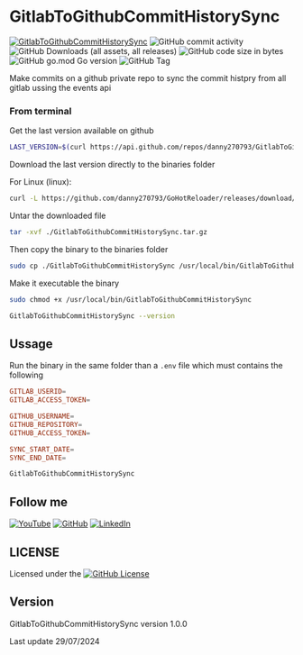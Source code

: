 # GitlabToGithubCommitHistorySync

[![GitlabToGithubCommitHistorySync](https://github.com/danny270793/GitlabToGithubCommitHistorySync/actions/workflows/releaser.yaml/badge.svg)](https://github.com/danny270793/GitlabToGithubCommitHistorySync/actions/workflows/release.yaml)
![GitHub commit activity](https://img.shields.io/github/commit-activity/m/danny270793/GitlabToGithubCommitHistorySync)
![GitHub Downloads (all assets, all releases)](https://img.shields.io/github/downloads/danny270793/GitlabToGithubCommitHistorySync/total)
![GitHub code size in bytes](https://img.shields.io/github/languages/code-size/danny270793/GitlabToGithubCommitHistorySync)
![GitHub go.mod Go version](https://img.shields.io/github/go-mod/go-version/danny270793/GitlabToGithubCommitHistorySync)
![GitHub Tag](https://img.shields.io/github/v/tag/danny270793/GitlabToGithubCommitHistorySync)

Make commits on a github private repo to sync the commit histpry from all gitlab ussing the events api

### From terminal

Get the last version available on github

```bash
LAST_VERSION=$(curl https://api.github.com/repos/danny270793/GitlabToGithubCommitHistorySync/releases/latest | grep tag_name | cut -d '"' -f 4)
```

Download the last version directly to the binaries folder

For Linux (linux):

```bash
curl -L https://github.com/danny270793/GoHotReloader/releases/download/${LAST_VERSION}/GitlabToGithubCommitHistorySync_${LAST_VERSION}_linux_amd64.tar.gz -o ./GitlabToGithubCommitHistorySync.tar.gz
```

Untar the downloaded file

```bash
tar -xvf ./GitlabToGithubCommitHistorySync.tar.gz
```

Then copy the binary to the binaries folder

```bash
sudo cp ./GitlabToGithubCommitHistorySync /usr/local/bin/GitlabToGithubCommitHistorySync
```

Make it executable the binary

```bash
sudo chmod +x /usr/local/bin/GitlabToGithubCommitHistorySync
```

```bash
GitlabToGithubCommitHistorySync --version
```

## Ussage

Run the binary in the same folder than a `.env` file which must contains the following

```conf
GITLAB_USERID=
GITLAB_ACCESS_TOKEN=

GITHUB_USERNAME=
GITHUB_REPOSITORY=
GITHUB_ACCESS_TOKEN=

SYNC_START_DATE=
SYNC_END_DATE=
```

```bash
GitlabToGithubCommitHistorySync
```

## Follow me

[![YouTube](https://img.shields.io/badge/YouTube-%23FF0000.svg?style=for-the-badge&logo=YouTube&logoColor=white)](https://www.youtube.com/channel/UC5MAQWU2s2VESTXaUo-ysgg)
[![GitHub](https://img.shields.io/badge/github-%23121011.svg?style=for-the-badge&logo=github&logoColor=white)](https://www.github.com/danny270793/)
[![LinkedIn](https://img.shields.io/badge/linkedin-%230077B5.svg?style=for-the-badge&logo=linkedin&logoColor=white)](https://www.linkedin.com/in/danny270793)

## LICENSE

Licensed under the [![GitHub License](https://img.shields.io/github/license/danny270793/GitlabToGithubCommitHistorySync)
](license.md)

## Version

GitlabToGithubCommitHistorySync version 1.0.0

Last update 29/07/2024
